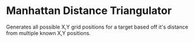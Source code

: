 # Manhattan Distance Triangulator
Generates all possible X,Y grid positions for a target based off it's distance from multiple known X,Y positions.
